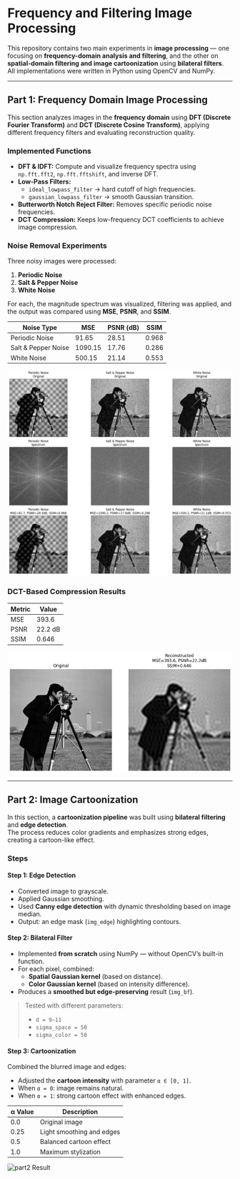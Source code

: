 #  Frequency and Filtering Image Processing

This repository contains two main experiments in **image processing** — one focusing on **frequency-domain analysis and filtering**, and the other on **spatial-domain filtering and image cartoonization** using **bilateral filters**.  
All implementations were written in Python using OpenCV and NumPy.

---

##  Part 1: Frequency Domain Image Processing

This section analyzes images in the **frequency domain** using **DFT (Discrete Fourier Transform)** and **DCT (Discrete Cosine Transform)**, applying different frequency filters and evaluating reconstruction quality.

### Implemented Functions
- **DFT & IDFT:** Compute and visualize frequency spectra using `np.fft.fft2`, `np.fft.fftshift`, and inverse DFT.
- **Low-Pass Filters:**  
  - `ideal_lowpass_filter` → hard cutoff of high frequencies.  
  - `gaussian_lowpass_filter` → smooth Gaussian transition.  
- **Butterworth Notch Reject Filter:** Removes specific periodic noise frequencies.
- **DCT Compression:** Keeps low-frequency DCT coefficients to achieve image compression.

### Noise Removal Experiments
Three noisy images were processed:
1. **Periodic Noise**
2. **Salt & Pepper Noise**
3. **White Noise**

For each, the magnitude spectrum was visualized, filtering was applied, and the output was compared using **MSE**, **PSNR**, and **SSIM**.

| Noise Type | MSE | PSNR (dB) | SSIM |
|-------------|-----|------------|-------|
| Periodic Noise | 91.65 | 28.51 | 0.968 |
| Salt & Pepper Noise | 1090.15 | 17.76 | 0.286 |
| White Noise | 500.15 | 21.14 | 0.553 |

![part1 Result](results/noise_result.png)



### DCT-Based Compression Results
| Metric | Value |
|---------|--------|
| MSE | 393.6 |
| PSNR | 22.2 dB |
| SSIM | 0.646 |

![part1_dct Result](results/dct_result.png)


---

##  Part 2: Image Cartoonization

In this section, a **cartoonization pipeline** was built using **bilateral filtering** and **edge detection**.  
The process reduces color gradients and emphasizes strong edges, creating a cartoon-like effect.

###  Steps

#### Step 1: Edge Detection
- Converted image to grayscale.
- Applied Gaussian smoothing.
- Used **Canny edge detection** with dynamic thresholding based on image median.
- Output: an edge mask (`img_edge`) highlighting contours.

#### Step 2: Bilateral Filter
- Implemented **from scratch** using NumPy — without OpenCV’s built-in function.  
- For each pixel, combined:
  - **Spatial Gaussian kernel** (based on distance).
  - **Color Gaussian kernel** (based on intensity difference).  
- Produces a **smoothed but edge-preserving** result (`img_bf`).

> Tested with different parameters:
> - `d = 9–11`
> - `sigma_space = 50`
> - `sigma_color = 50`

#### Step 3: Cartoonization
Combined the blurred image and edges:
- Adjusted the **cartoon intensity** with parameter `α ∈ [0, 1]`.
- When `α = 0`: image remains natural.  
- When `α = 1`: strong cartoon effect with enhanced edges.

| α Value | Description |
|----------|--------------|
| 0.0 | Original image |
| 0.25 | Light smoothing and edges |
| 0.5 | Balanced cartoon effect |
| 1.0 | Maximum stylization |

![part2 Result](results/Q2-output-3.jpg)


